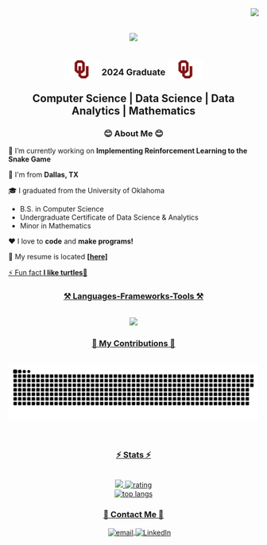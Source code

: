 <img align="right" src="https://visitor-badge.laobi.icu/badge?page_id=andrewgrahm1.andrewgrahm1" />

<h1 align="center">
    <img src="https://readme-typing-svg.herokuapp.com/?font=Righteous&color=F62217&size=35&center=true&vCenter=true&width=500&height=70&duration=4000&lines=Hello+There!+👋;+I'm+Andrew+Graham!;+Welcome+To+My+Profile!" />
</h1>

<h2 align="center">
	<p>
		<span style="display: inline-block;" >
			<img src="images/OUlogo.png" alt="University of Oklahoma Logo" height="40">
		</span>
		<sup >2024 Graduate</sup>
		<span style="display: inline-block;">
			<img src="images/OUlogo.png" alt="University of Oklahoma Logo" height="40">
		</span>
	</p>
	Computer Science | Data Science | Data Analytics | Mathematics
</h2>

<div>
	<h3 align="center">😊 About Me 😊</h3>
   	<div align="left">
		<p> 🔭 I’m currently working on <b>Implementing Reinforcement Learning to the Snake Game</b></p>
		<p> 📍 I'm from <b>Dallas, TX</b></p>
		<p> 🎓 I graduated from the University of Oklahoma</p>
		<ul>
			<li>B.S. in Computer Science</li>
		        <li>Undergraduate Certificate of Data Science & Analytics</li>
		        <li>Minor in Mathematics</li>
		</ul>
		<p> ❤️ I love to <b>code</b> and <b>make programs!</b></p>
		<p> 💬 My resume is located <a href="Documents/Resume.pdf" target="_blank" Download><b>[here]</b></p>
		<p> ⚡ Fun fact <b>I like turtles</b>🐢</p>
   	</div>
</div>
<h3 align="center">⚒️ Languages-Frameworks-Tools ⚒️</h3>
<br/>
 <div align="center">
	 <img src="https://skillicons.dev/icons?i=python,anaconda,azure,mysql,vscode,docker,sklearn,github,git,gitlab,arduino,cpp,cs,clion,eclipse,gcp,html,css,r,js,mongodb,c,java,jquery,latex,linux,matlab,php,postman,powershell,pycharm,raspberrypi,ubuntu" /><br>
 </div>

<div align="center">
  <h3>🐍 My Contributions 🐍</h3>
      <br>
        <picture>
          <source media="(prefers-color-scheme: dark)" srcset="https://raw.githubusercontent.com/andrewgrahm1/andrewgrahm1/output/github-contribution-grid-snake-dark.svg" />
          <source media="(prefers-color-scheme: light)" srcset="https://raw.githubusercontent.com/andrewgrahm1/andrewgrahm1/output/github-contribution-grid-snake.svg" />
          <img alt="github-snake" src="https://raw.githubusercontent.com/andrewgrahm1/andrewgrahm1/output/github-contribution-grid-snake-dark.svg" />
        </picture>
    <br/><br/><br/>
</div>

<h3 align="center">⚡ Stats ⚡</h3>
<br>
<div align=center>
	<img id="streaksdark" width=455 media="(prefers-color-scheme: dark)" src="https://streak-stats.demolab.com?user=andrewgrahm1&count_private=true&theme=github-dark-blue&hide_border=true&border_radius=10&date_format=M%20j%5B%2C%20Y%5D"/>
	<img alt="rating" width=450 media="(prefers-color-scheme: dark)" src="https://github-readme-stats-andrewgrahm1.vercel.app/api?username=andrewgrahm1&count_private=true&show_icons=true&theme=github_dark&hide_border=true&rank_icon=github&border_radius=10" alt="readme stats"/>
	</br>
	<img width=400 media="(prefers-color-scheme: dark)" align="center" src="https://github-readme-stats-andrewgrahm1.vercel.app/api/top-langs/?username=andrewgrahm1&count_private=true&langs_count=8&layout=compact&theme=github_dark&hide_border=true&border_radius=10&size_weight=0.5&count_weight=0.5&exclude_repo=github-readme-stats" alt="top langs" />
</div>
<div>
	<h3 align="center">📧 Contact Me 📧</h3>
	  <ul align="center">
	     <a href="mailto:andrewgraham70@gmail.com" target="_blank">
	       <img align="center" src="https://img.shields.io/badge/Gmail-D14836?style=for-the-badge&logo=gmail&logoColor=white" alt="email"/>
	     </a>
	     <a href="https://www.linkedin.com/in/andrewgrahm/" target="_blank">
		<img align="center" src="https://img.shields.io/badge/LinkedIn-0077B5?style=for-the-badge&logo=linkedin&logoColor=white" alt="LinkedIn"/>
	     </a>
	  </ul>
</div>
